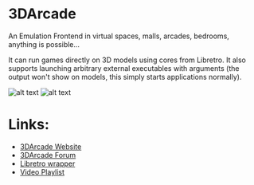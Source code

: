 # 3DArcade
An Emulation Frontend in virtual spaces, malls, arcades, bedrooms, anything is possible...

It can run games directly on 3D models using cores from Libretro. It also supports launching arbitrary external executables with arguments (the output won't show on models, this simply starts applications normally).

![alt text](Media/entrance.png)
![alt text](Media/pacman.png)

# Links:
- [3DArcade Website](https://www.mameworld.info/3darcade/index.html)
- [3DArcade Forum](https://3darcade.000webhostapp.com/)
- [Libretro wrapper](https://github.com/Skurdt/SK.Libretro)
- [Video Playlist](https://www.youtube.com/playlist?list=PLMMUphXX6XhROJZc76FVRutzs7r3TSqjz)
